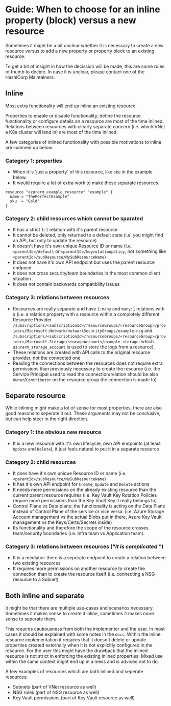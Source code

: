 # Guide: When to choose for an inline property (block) versus a new resource

Sometimes it might be a bit unclear whether it is necessary to create a new resource versus to add a new property or property block to an existing resource.

To get a bit of insight in how the decission will be made, this are some rules of thumb to decide. In case it is unclear, please contact one of the HashiCorp Maintainers.

## Inline
Most extra functionality will end up inline an existing resource. 

Properties to enable or disable functionality, define the resource functionality or configure details on a resource are most of the time inlined. Relations between resources with clearly separate concern (i.e. which VNet a K8s cluster will land in) are most of the time inlined.

A few categories of inlined functionality with possible motivations to inline are summed up below.

### Category 1: properties
- When it is 'just a property' of this resource, like `sku` in the example below.
- It would require a lot of extra work to make these separate resources.

```hcl
resource "azurerm_example_resource" "example" {
  name = "ThePerfectExample"
  sku  = "Gold"
}
```

### Category 2: child resources which cannot be sparated
- It has a strict `1:1` relation with it's parent resource
- It cannot be deleted, only returned to a default state (i.e. you might find an API, but only to update the resource)
- It doesn't have it's own unique Resource ID or name (i.e. `<parentId>/default` or `<parentId>/keyrotationpolicy`, not something like `<parentId>/subResource/MySubResourceName`)
- It does not have it's own API endpoint but uses the parent resource endpoint
- It does not cross security/team boundaries in the most common client situation
- It does not contain backwards compatibility issues

### Category 3: relations between resources
- Resources are really separate and have `1:many` and `many:1` relations with a (i.e. a relation property with a resource within a completely different Resource Provider `/subscriptions/<subscriptionId>/resourceGroups/<resourceGroup>/providers/Microsoft.Network/networkSecurityGroups/example-nsg` and `/subscriptions/<subscriptionId>/resourceGroups/<resourceGroup>/providers/Microsoft.Storage/storageAccounts/example-storage`: which `azurerm_storage_account` is used to store the logs from a resource).
- These relations are created with API calls to the original resource provider, not the connected one
- Reading the connections between the resources does not require extra permissions than previously necessary to create the resource (i.e. the Service Principal used to read the connection/relation should be also `Owner`/`Contributor` on the resource group the connection is made to)

## Separate resource

While inlining might make a lot of sense for most properties, there are also good reasons to seperate it out. These arguments may not be conclusive, but can help steer in the right direction.

### Category 1: the obvious new resource
- It is a new resource with it's own lifecycle, own API endpoints (at least `Update` and `Delete`), it just feels natural to put it in a separate resource

### Category 2: child resources
- It does have it's own unique Resource ID or name (i.e. `<parentId>/subResource/MySubResourceName`)
- It has it's own API endpoint for `Create`, `Update` and `Delete` actions
- It needs more permissions on the already existing resource than the current parent resource requires (i.e. Key Vault Key Rotation Policies require more permissions than the Key Vault Key it really belongs to)
- Control Plane vs Data plane: the functionality is acting on the Data Plane instead of Control Plane of the service or vice versa. (i.e. Azure Storage Account management vs the actual Blobs put in there, Azure Key Vault management vs the Keys/Certs/Secrets inside)
- Its functionality and therefore the scope of the resource crosses team/security boundaries (i.e. Infra team vs Application team).

### Category 3: relations between resources (_"It is complicated "_)
- It is a mediator: there is a seperate endpoint to create a relation between two existing resources
- It requires more permissions on another resource to create the connection than to create the resource itself (i.e. connecting a NSG resource to a Subnet)

## Both inline and separate
It might be that there are multiple use-cases and scenarios necessary. Sometimes it makes sense to create it inline, sometimes it makes more sense to seperate them.

This requires cautiousness from both the implementer and the user. In most cases it should be explained with some notes in the `docs`. Within the inline resource implementation it requires that it doesn't delete or update properties created externally when it is not explicitly configured in the resource. For the user this might have the drawback that the inlined resource is not strict in enforcing the existing inlined properties. Mixed use within the same context might end up in a mess and is adviced not to do.

A few examples of resources which are both inlined and seperate resources:
- Subnets (part of VNet resource as well)
- NSG rules (part of NSG resource as well)
- Key Vault permissions (part of Key Vault resource as well)